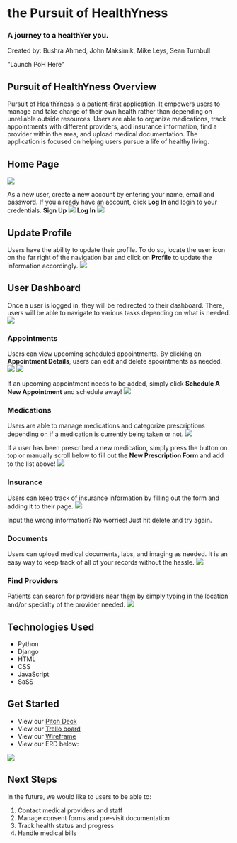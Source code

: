 # the Pursuit of HealthYness
### A journey to a healthYer you.
Created by: Bushra Ahmed, John Maksimik, Mike Leys, Sean Turnbull

"Launch PoH Here"

## Pursuit of HealthYness Overview
Pursuit of HealthYness is a patient-first application. It empowers users to manage and take charge of their own health rather than depending on unreliable outside resources.
Users are able to organize medications, track appointments with different providers, add insurance information, find a provider within the area, and upload medical documentation. 
The application is focused on helping users pursue a life of healthy living. 

## Home Page 
<img src="https://imgur.com/fnu1Jz9.jpg">

As a new user, create a new account by entering your name, email and password. If you already have an account, click **Log In** and login to your credentials.
**Sign Up**
<img src="https://imgur.com/decsnSH.jpg">
**Log In**
<img src="https://imgur.com/wZjBeOf.jpg">

## Update Profile
Users have the ability to update their profile. To do so, locate the user icon on the far right of the navigation bar and click on **Profile** to update the information accordingly.
<img src="https://imgur.com/9LUSoqi.jpg">

## User Dashboard
Once a user is logged in, they will be redirected to their dashboard. There, users will be able to navigate to various tasks depending on what is needed. 
<img src="https://imgur.com/dmJvf8Q.jpg">

### Appointments
Users can view upcoming scheduled appointments. By clicking on **Appointment Details**, users can edit and delete apoointments as needed.
<img src="https://imgur.com/x90J5BZ.jpg">
<img src="https://imgur.com/XB0aij0.jpg">

If an upcoming appointment needs to be added, simply click **Schedule A New Appointment** and schedule away!
<img src="https://imgur.com/YZ70ZDq.jpg">

### Medications
Users are able to manage medications and categorize prescriptions depending on if a medication is currently being taken or not. 
<img src="https://imgur.com/eFPvhXw.jpg">

If a user has been prescribed a new medication, simply press the button on top or manually scroll below to fill out the **New Prescription Form** and add to the list above!
<img src="https://imgur.com/jh6ckGv.jpg">

### Insurance
Users can keep track of insurance information by filling out the form and adding it to their page. 
<img src="https://imgur.com/STNeKws.jpg">

Input the wrong information? No worries! Just hit delete and try again.

### Documents
Users can upload medical documents, labs, and imaging as needed. It is an easy way to keep track of all of your records without the hassle. 
<img src="https://imgur.com/KmgTrjK.jpg">

### Find Providers
Patients can search for providers near them by simply typing in the location and/or specialty of the provider needed. 
<img src="https://imgur.com/O9S0VtN.jpg">



## Technologies Used
- Python
- Django
- HTML
- CSS
- JavaScript
- SaSS

## Get Started
- View our [Pitch Deck](https://docs.google.com/presentation/d/1hrvYnVxwaJHQWGmGXbpWpnENsfyfMZkzNaIKi2VsNl0/edit#slide=id.p)
- View our [Trello board](https://trello.com/b/cEoeEYxi/scrum-board)
- View our [Wireframe](https://www.figma.com/file/bFrTicyZRb7EI9buUncp1w/Project-3?node-id=0%3A1&t=EsoFekZaQLuCadps-0)
- View our ERD below:
<img src="https://imgur.com/aa0Sa11.jpg">

## Next Steps
In the future, we would like to users to be able to:
1. Contact medical providers and staff
2. Manage consent forms and pre-visit documentation
3. Track health status and progress
4. Handle medical bills
